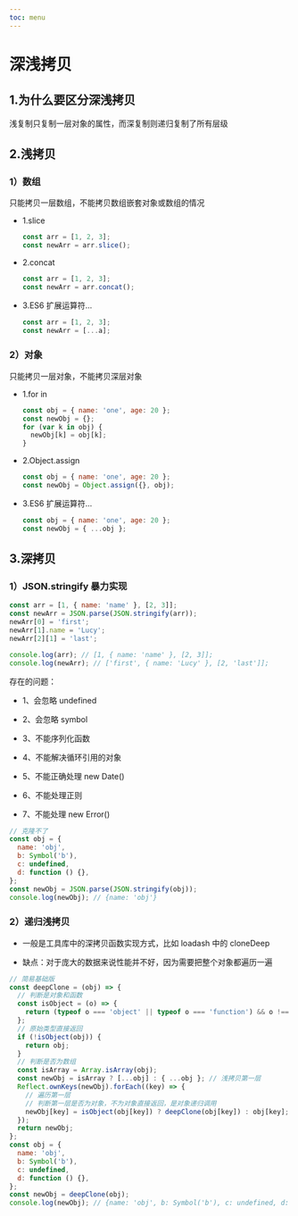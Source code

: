 ```yaml
---
toc: menu
---
```


# 深浅拷贝

## 1.为什么要区分深浅拷贝

浅复制只复制一层对象的属性，而深复制则递归复制了所有层级

## 2.浅拷贝

### 1）数组

只能拷贝一层数组，不能拷贝数组嵌套对象或数组的情况

- 1.slice

  ```js
  const arr = [1, 2, 3];
  const newArr = arr.slice();
  ```

- 2.concat

  ```js
  const arr = [1, 2, 3];
  const newArr = arr.concat();
  ```

- 3.ES6 扩展运算符...

  ```js
  const arr = [1, 2, 3];
  const newArr = [...a];
  ```

### 2）对象

只能拷贝一层对象，不能拷贝深层对象

- 1.for in

  ```js
  const obj = { name: 'one', age: 20 };
  const newObj = {};
  for (var k in obj) {
    newObj[k] = obj[k];
  }
  ```

- 2.Object.assign

  ```js
  const obj = { name: 'one', age: 20 };
  const newObj = Object.assign({}, obj);
  ```

- 3.ES6 扩展运算符...

  ```js
  const obj = { name: 'one', age: 20 };
  const newObj = { ...obj };
  ```

## 3.深拷贝

### 1）JSON.stringify 暴力实现

```js
const arr = [1, { name: 'name' }, [2, 3]];
const newArr = JSON.parse(JSON.stringify(arr));
newArr[0] = 'first';
newArr[1].name = 'Lucy';
newArr[2][1] = 'last';

console.log(arr); // [1, { name: 'name' }, [2, 3]];
console.log(newArr); // ['first', { name: 'Lucy' }, [2, 'last']];
```

存在的问题：

- 1、会忽略 undefined

- 2、会忽略 symbol

- 3、不能序列化函数

- 4、不能解决循环引用的对象

- 5、不能正确处理 new Date()

- 6、不能处理正则

- 7、不能处理 new Error()

```js
// 克隆不了
const obj = {
  name: 'obj',
  b: Symbol('b'),
  c: undefined,
  d: function () {},
};
const newObj = JSON.parse(JSON.stringify(obj));
console.log(newObj); // {name: 'obj'}
```

### 2）递归浅拷贝

- 一般是工具库中的深拷贝函数实现方式，比如 loadash 中的 cloneDeep

- 缺点：对于庞大的数据来说性能并不好，因为需要把整个对象都遍历一遍

```js
// 简易基础版
const deepClone = (obj) => {
  // 判断是对象和函数
  const isObject = (o) => {
    return (typeof o === 'object' || typeof o === 'function') && o !== null;
  };
  // 原始类型直接返回
  if (!isObject(obj)) {
    return obj;
  }
  // 判断是否为数组
  const isArray = Array.isArray(obj);
  const newObj = isArray ? [...obj] : { ...obj }; // 浅拷贝第一层
  Reflect.ownKeys(newObj).forEach((key) => {
    // 遍历第一层
    // 判断第一层是否为对象，不为对象直接返回，是对象递归调用
    newObj[key] = isObject(obj[key]) ? deepClone(obj[key]) : obj[key];
  });
  return newObj;
};
const obj = {
  name: 'obj',
  b: Symbol('b'),
  c: undefined,
  d: function () {},
};
const newObj = deepClone(obj);
console.log(newObj); // {name: 'obj', b: Symbol('b'), c: undefined, d: function () {}}
```
